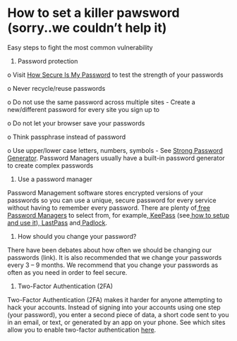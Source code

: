 # How to set a killer pawsword \(sorry..we couldn’t help it\)

Easy steps to fight the most common vulnerability

1. Password protection

o Visit [How Secure Is My Password](https://www.google.com/url?q=https://howsecureismypassword.net/&sa=D&ust=1478912695253000&usg=AFQjCNG6h_l21RRRJ87_PpD9xd97iskszQ) to test the strength of your passwords

o Never recycle\/reuse passwords

o Do not use the same password across multiple sites - Create a new\/different password for every site you sign up to

o Do not let your browser save your passwords

o Think passphrase instead of password

o Use upper\/lower case letters, numbers, symbols - See [Strong Password Generator](https://www.google.com/url?q=https://strongpasswordgenerator.com/&sa=D&ust=1478912695255000&usg=AFQjCNF4CGIYTghgZsbUBy31lDmtVH1zaQ). Password Managers usually have a built-in password generator to create complex passwords

1. Use a password manager

Password Management software stores encrypted versions of your passwords so you can use a unique, secure password for every service without having to remember every password. There are plenty of[ free Password Managers](https://www.google.com/url?q=http://thehackernews.com/2016/07/best-password-manager.html&sa=D&ust=1478912695257000&usg=AFQjCNEzwQHbdkm7Zk1WwJXOwY3cX7chRA) to select from, for example,[ KeePass](https://www.google.com/url?q=http://keepass.info/&sa=D&ust=1478912695258000&usg=AFQjCNF3wJ_kEFawPfCzLq3-pjZp9myKcQ) \(see[ how to setup and use it](https://www.google.com/url?q=https://www.youtube.com/watch?v%3DGyuVLIbmI5U&sa=D&ust=1478912695259000&usg=AFQjCNGSounfixuUqFIACtrszVyjFp337A)\),[ ](https://www.google.com/url?q=https://lastpass.com/how-it-works/&sa=D&ust=1478912695260000&usg=AFQjCNGW0ar5yPa2BqW8NIXLB7TPMgqjdQ)[LastPass](https://www.google.com/url?q=https://lastpass.com/how-it-works/&sa=D&ust=1478912695261000&usg=AFQjCNEijMOHRYcxds9WlmEzx4DNqBbsLQ) and[ ](https://www.google.com/url?q=https://padlock.io/&sa=D&ust=1478912695261000&usg=AFQjCNFxcGt2REBcOh1SPvgosGgK2q0-yA)[Padlock](https://www.google.com/url?q=https://padlock.io/&sa=D&ust=1478912695262000&usg=AFQjCNEDyRYzAGRPt4r8i_iH5YFDAwjBdA).

1. How should you change your password?

There have been debates about how often we should be changing our passwords \(link\). It is also recommended that we change your passwords every 3 – 9 months. We recommend that you change your passwords as often as you need in order to feel secure.

1. Two-Factor Authentication \(2FA\)

Two-Factor Authentication \(2FA\) makes it harder for anyone attempting to hack your accounts. Instead of signing into your accounts using one step \(your password\), you enter a second piece of data, a short code sent to you in an email, or text, or generated by an app on your phone. See which sites allow you to enable two-factor authentication [here](https://www.google.com/url?q=http://twofactorauth.org/&sa=D&ust=1478912695265000&usg=AFQjCNEq8DdKSELZN1Y-M1W1eNR0i_2Amg).

